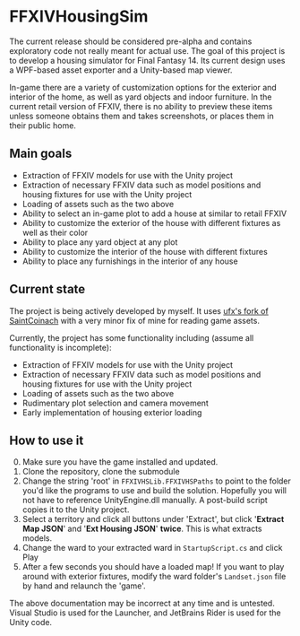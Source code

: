 # FFXIVHousingSim
The current release should be considered pre-alpha and contains exploratory code not really meant for actual use.
The goal of this project is to develop a housing simulator for Final Fantasy 14. Its current design uses a WPF-based asset exporter and a Unity-based map viewer.

In-game there are a variety of customization options for the exterior and interior of the home, as well as yard objects and indoor furniture. In the current retail version of FFXIV, there is no ability to preview these items unless someone obtains them and takes screenshots, or places them in their public home.

## Main goals
- Extraction of FFXIV models for use with the Unity project
- Extraction of necessary FFXIV data such as model positions and housing fixtures for use with the Unity project
- Loading of assets such as the two above
- Ability to select an in-game plot to add a house at similar to retail FFXIV
- Ability to customize the exterior of the house with different fixtures as well as their color
- Ability to place any yard object at any plot
- Ability to customize the interior of the house with different fixtures
- Ability to place any furnishings in the interior of any house

## Current state
The project is being actively developed by myself. It uses [ufx's fork of SaintCoinach](https://github.com/ufx/SaintCoinach) with a very minor fix of mine for reading game assets.

Currently, the project has some functionality including (assume all functionality is incomplete):
- Extraction of FFXIV models for use with the Unity project
- Extraction of necessary FFXIV data such as model positions and housing fixtures for use with the Unity project
- Loading of assets such as the two above
- Rudimentary plot selection and camera movement
- Early implementation of housing exterior loading

## How to use it
0. Make sure you have the game installed and updated.
1. Clone the repository, clone the submodule
2. Change the string 'root' in `FFXIVHSLib.FFXIVHSPaths` to point to the folder you'd like the programs to use and build the solution.
Hopefully you will not have to reference UnityEngine.dll manually. A post-build script copies it to the Unity project.
3. Select a territory and click all buttons under 'Extract', but click '__Extract Map JSON__' and '__Ext Housing JSON__' __twice__. This is what extracts models.
4. Change the ward to your extracted ward in `StartupScript.cs` and click Play
5. After a few seconds you should have a loaded map! If you want to play around with exterior fixtures, modify the ward folder's `Landset.json` file by hand and relaunch the 'game'.

The above documentation may be incorrect at any time and is untested. Visual Studio is used for the Launcher, and JetBrains Rider is used for the Unity code.
